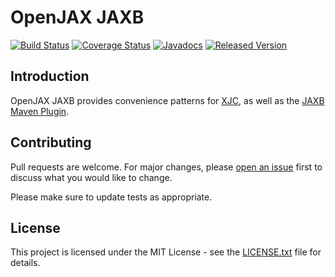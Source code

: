 # OpenJAX JAXB

[![Build Status](https://travis-ci.org/openjax/jaxb.png)](https://travis-ci.org/openjax/jaxb)
[![Coverage Status](https://coveralls.io/repos/github/openjax/jaxb/badge.svg)](https://coveralls.io/github/openjax/jaxb)
[![Javadocs](https://www.javadoc.io/badge/org.openjax.jaxb/jaxb-maven-plugin.svg)](https://www.javadoc.io/doc/org.openjax.jaxb/jaxb-maven-plugin)
[![Released Version](https://img.shields.io/maven-central/v/org.openjax.jaxb/jaxb-maven-plugin.svg)](https://mvnrepository.com/artifact/org.openjax.jaxb/jaxb-maven-plugin)

## Introduction

OpenJAX JAXB provides convenience patterns for [XJC](/xjc), as well as the [JAXB Maven Plugin](/jaxb-maven-plugin).

## Contributing

Pull requests are welcome. For major changes, please [open an issue](../../issues) first to discuss what you would like to change.

Please make sure to update tests as appropriate.

## License

This project is licensed under the MIT License - see the [LICENSE.txt](LICENSE.txt) file for details.